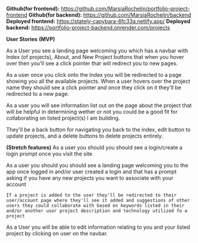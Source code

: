 **Github(for frontend):** https://github.com/MarsiaRochelin/portfolio-project-frontend
**Github(for backend):** https://github.com/MarsiaRochelin/backend
**Deployed frontend:** https://stately-capybara-6fc33a.netlify.app/
**Deployed backend:** https://portfolio-project-backend.onrender.com/projects

**User Stories**
**(MVP)**

As a User you see a landing page welcoming you which has a navbar with Index (of projects), About, and New Project buttons that when you hover over then you'll see a click pointer thar will redirect you to new pages.

As a user once you click onto the Index you will be redirected to a page showing you all the available projects. When a user hovers over the project name they should see a click pointer and once they click on it they'll be redirected to a new page.

As a user you will see information list out on the page about the project that will be helpful in determining wether or not you could be a good fit for collaborating on listed project(s) I am building.

They'll be a back button for navigating you back to the index, edit button to update projects, and a delete buttons to delete projects entirely.

**(Stretch features)**
As a user you should you should see a login/create a login prompt once you visit the site

As a user you should you should see a landing page welcoming you to the app once logged in and/or user created a login and that has a prompt asking if you have any new projects you want to associate with your account

    If a project is added to the user they'll be redirected to their user/account page where they'll see it added and suggestions of other users they could collaborate with based on keywords listed in their and/or another user project description and technology utilized fo a project

As a User you will be able to edit information relating to you and your listed project by clicking on user on the navbar.
